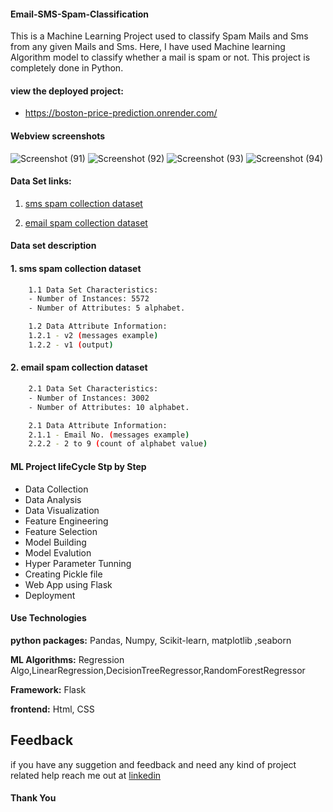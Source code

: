 #### Email-SMS-Spam-Classification

This is a Machine Learning Project used to classify Spam Mails and Sms from any given Mails and Sms. Here, I have used Machine learning Algorithm model to classify whether a mail is spam or not. This project is completely done in Python.

#### view the deployed project:
- https://boston-price-prediction.onrender.com/

#### Webview screenshots
![Screenshot (91)](https://github.com/KaushalSalvatore/Email-SMS-Spam-Classification/assets/50286592/007bed23-eb44-4c30-9f1f-c41bda423878)
![Screenshot (92)](https://github.com/KaushalSalvatore/Email-SMS-Spam-Classification/assets/50286592/c8ea8665-073e-498b-9208-d02463a7c6c0)
![Screenshot (93)](https://github.com/KaushalSalvatore/Email-SMS-Spam-Classification/assets/50286592/4b5b3aab-dc31-4157-afb8-a00d741ed828)
![Screenshot (94)](https://github.com/KaushalSalvatore/Email-SMS-Spam-Classification/assets/50286592/8ad25ef8-8a99-47e8-9f37-e4a23422fd76)

#### Data Set links:
1. [sms spam collection dataset](https://www.kaggle.com/datasets/uciml/sms-spam-collection-dataset)

2. [email spam collection dataset](https://www.kaggle.com/code/balaka18/email-spam-classification/input)

#### Data set description

#### 1. sms spam collection dataset
```bash
    1.1 Data Set Characteristics:
    - Number of Instances: 5572 
    - Number of Attributes: 5 alphabet.

```
```bash
    1.2 Data Attribute Information:
    1.2.1 - v2 (messages example)
    1.2.2 - v1 (output)
```
#### 2. email spam collection dataset
```bash
    2.1 Data Set Characteristics:
    - Number of Instances: 3002 
    - Number of Attributes: 10 alphabet.

```
```bash
    2.1 Data Attribute Information:
    2.1.1 - Email No. (messages example)
    2.2.2 - 2 to 9 (count of alphabet value)
```

#### ML Project lifeCycle Stp by Step

- Data Collection
- Data Analysis
- Data Visualization
- Feature Engineering
- Feature Selection
- Model Building
- Model Evalution
- Hyper Parameter Tunning
- Creating Pickle file
- Web App using Flask
- Deployment

#### Use Technologies

**python packages:** Pandas, Numpy, Scikit-learn, matplotlib ,seaborn

**ML Algorithms:** Regression Algo,LinearRegression,DecisionTreeRegressor,RandomForestRegressor
 
**Framework:** Flask

**frontend:** Html, CSS

## Feedback

if you have any suggetion and feedback and need any kind of project related help reach me out at
[linkedin](https://www.linkedin.com/in/kaushal-pandey-067898165/)

#### Thank You